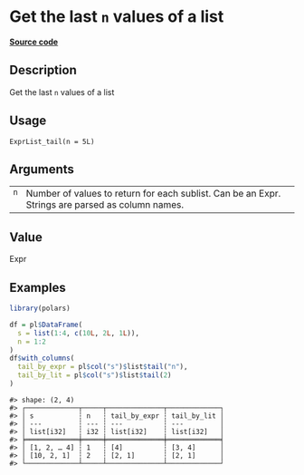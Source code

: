 

# Get the last <code>n</code> values of a list

[**Source code**](https://github.com/pola-rs/r-polars/tree/main/R/expr__list.R#L355)

## Description

Get the last <code>n</code> values of a list

## Usage

<pre><code class='language-R'>ExprList_tail(n = 5L)
</code></pre>

## Arguments

<table>
<tr>
<td style="white-space: nowrap; font-family: monospace; vertical-align: top">
<code id="ExprList_tail_:_n">n</code>
</td>
<td>
Number of values to return for each sublist. Can be an Expr. Strings are
parsed as column names.
</td>
</tr>
</table>

## Value

Expr

## Examples

``` r
library(polars)

df = pl$DataFrame(
  s = list(1:4, c(10L, 2L, 1L)),
  n = 1:2
)
df$with_columns(
  tail_by_expr = pl$col("s")$list$tail("n"),
  tail_by_lit = pl$col("s")$list$tail(2)
)
```

    #> shape: (2, 4)
    #> ┌─────────────┬─────┬──────────────┬─────────────┐
    #> │ s           ┆ n   ┆ tail_by_expr ┆ tail_by_lit │
    #> │ ---         ┆ --- ┆ ---          ┆ ---         │
    #> │ list[i32]   ┆ i32 ┆ list[i32]    ┆ list[i32]   │
    #> ╞═════════════╪═════╪══════════════╪═════════════╡
    #> │ [1, 2, … 4] ┆ 1   ┆ [4]          ┆ [3, 4]      │
    #> │ [10, 2, 1]  ┆ 2   ┆ [2, 1]       ┆ [2, 1]      │
    #> └─────────────┴─────┴──────────────┴─────────────┘
